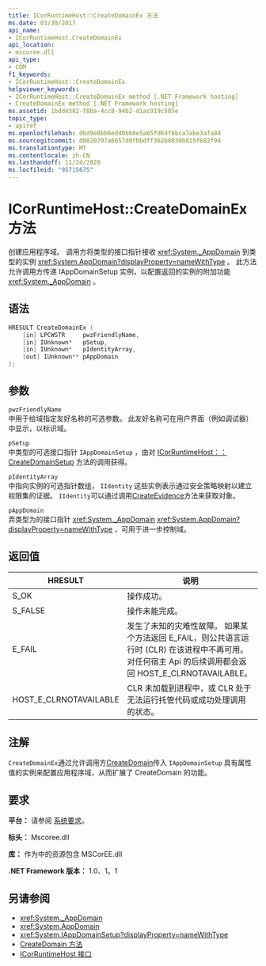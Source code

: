 ```yaml
---
title: ICorRuntimeHost::CreateDomainEx 方法
ms.date: 03/30/2017
api_name:
- ICorRuntimeHost.CreateDomainEx
api_location:
- mscoree.dll
api_type:
- COM
f1_keywords:
- ICorRuntimeHost::CreateDomainEx
helpviewer_keywords:
- ICorRuntimeHost::CreateDomainEx method [.NET Framework hosting]
- CreateDomainEx method [.NET Framework hosting]
ms.assetid: 1bdde382-f8ba-4cc8-94b2-d1ac919c585e
topic_type:
- apiref
ms.openlocfilehash: d6d9e06b6ed40bb0e5a65fd64f8bca7abe3afa84
ms.sourcegitcommit: d8020797a6657d0fbbdff362b80300815f682f94
ms.translationtype: MT
ms.contentlocale: zh-CN
ms.lasthandoff: 11/24/2020
ms.locfileid: "95715675"
---
```

# <a name="icorruntimehostcreatedomainex-method"></a>ICorRuntimeHost::CreateDomainEx 方法

创建应用程序域。 调用方将类型的接口指针接收 <xref:System._AppDomain> 到类型的实例 <xref:System.AppDomain?displayProperty=nameWithType> 。 此方法允许调用方传递 IAppDomainSetup 实例，以配置返回的实例的附加功能 <xref:System._AppDomain> 。  
  
## <a name="syntax"></a>语法  
  
```cpp  
HRESULT CreateDomainEx (  
    [in] LPCWSTR     pwzFriendlyName,  
    [in] IUnknown*   pSetup,  
    [in] IUnknown*   pIdentityArray,  
    [out] IUnknown** pAppDomain  
);  
```  
  
## <a name="parameters"></a>参数  

 `pwzFriendlyName`  
 中用于给域指定友好名称的可选参数。 此友好名称可在用户界面（例如调试器）中显示，以标识域。  
  
 `pSetup`  
 中类型的可选接口指针 `IAppDomainSetup` ，由对 [ICorRuntimeHost：： CreateDomainSetup](icorruntimehost-createdomainsetup-method.md) 方法的调用获得。  
  
 `pIdentityArray`  
 中指向实例的可选指针数组， `IIdentity` 这些实例表示通过安全策略映射以建立权限集的证据。 `IIdentity`可以通过调用[CreateEvidence](icorruntimehost-createevidence-method.md)方法来获取对象。  
  
 `pAppDomain`  
 弄类型为的接口指针 <xref:System._AppDomain> <xref:System.AppDomain?displayProperty=nameWithType> ，可用于进一步控制域。  
  
## <a name="return-value"></a>返回值  
  
|HRESULT|说明|  
|-------------|-----------------|  
|S_OK|操作成功。|  
|S_FALSE|操作未能完成。|  
|E_FAIL|发生了未知的灾难性故障。 如果某个方法返回 E_FAIL，则公共语言运行时 (CLR) 在该进程中不再可用。 对任何宿主 Api 的后续调用都会返回 HOST_E_CLRNOTAVAILABLE。|  
|HOST_E_CLRNOTAVAILABLE|CLR 未加载到进程中，或 CLR 处于无法运行托管代码或成功处理调用的状态。|  
  
## <a name="remarks"></a>注解  

 `CreateDomainEx`通过允许调用方[CreateDomain](icorruntimehost-createdomain-method.md)传入 `IAppDomainSetup` 具有属性值的实例来配置应用程序域，从而扩展了 CreateDomain 的功能。  
  
## <a name="requirements"></a>要求  

 **平台：** 请参阅 [系统要求](../../get-started/system-requirements.md)。  
  
 **标头：** Mscoree.dll  
  
 **库：** 作为中的资源包含 MSCorEE.dll  
  
 **.NET Framework 版本：** 1.0、1。1  
  
## <a name="see-also"></a>另请参阅

- <xref:System._AppDomain>
- <xref:System.AppDomain>
- <xref:System.IAppDomainSetup?displayProperty=nameWithType>
- [CreateDomain 方法](icorruntimehost-createdomain-method.md)
- [ICorRuntimeHost 接口](icorruntimehost-interface.md)
